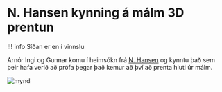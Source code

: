 # N. Hansen kynning á málm 3D prentun

!!! info
    Síðan er en í vinnslu

Arnór Ingi og Gunnar komu í heimsókn frá [N. Hansen](https://www.nhansen.is/3dprentun.html) og kynntu það sem þeir hafa verið að prófa þegar það kemur að því að prenta hluti úr málm.


![mynd](https://www.samherji.is/static/files/_blob/q30yix47bplyp70s6iwie.jpg)



